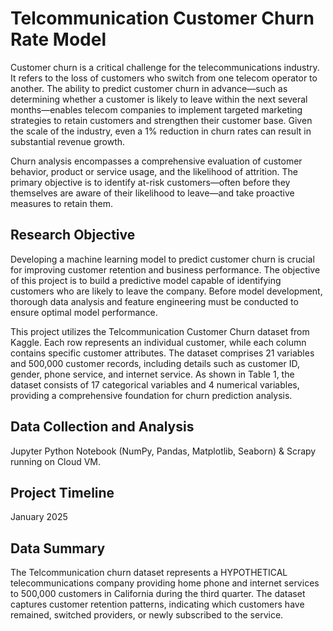 # Telcommunication Customer Churn Rate Model

Customer churn is a critical challenge for the telecommunications industry. It refers to the loss of customers who switch from one telecom operator to another. The ability to predict customer churn in advance—such as determining whether a customer is likely to leave within the next several months—enables telecom companies to implement targeted marketing strategies to retain customers and strengthen their customer base. Given the scale of the industry, even a 1% reduction in churn rates can result in substantial revenue growth.

Churn analysis encompasses a comprehensive evaluation of customer behavior, product or service usage, and the likelihood of attrition. The primary objective is to identify at-risk customers—often before they themselves are aware of their likelihood to leave—and take proactive measures to retain them.

## Research Objective

Developing a machine learning model to predict customer churn is crucial for improving customer retention and business performance. The objective of this project is to build a predictive model capable of identifying customers who are likely to leave the company. Before model development, thorough data analysis and feature engineering must be conducted to ensure optimal model performance.

This project utilizes the Telcommunication Customer Churn dataset from Kaggle. Each row represents an individual customer, while each column contains specific customer attributes. The dataset comprises 21 variables and 500,000 customer records, including details such as customer ID, gender, phone service, and internet service. As shown in Table 1, the dataset consists of 17 categorical variables and 4 numerical variables, providing a comprehensive foundation for churn prediction analysis.

## Data Collection and Analysis
Jupyter Python Notebook (NumPy, Pandas, Matplotlib, Seaborn) & Scrapy running on Cloud VM.

## Project Timeline
January 2025

## Data Summary

The Telcommunication churn dataset represents a HYPOTHETICAL telecommunications company providing home phone and internet services to 500,000 customers in California during the third quarter. The dataset captures customer retention patterns, indicating which customers have remained, switched providers, or newly subscribed to the service.
